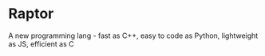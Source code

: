 # Raptor
A new programming lang - fast as C++, easy to code as Python, lightweight as JS, efficient as C
